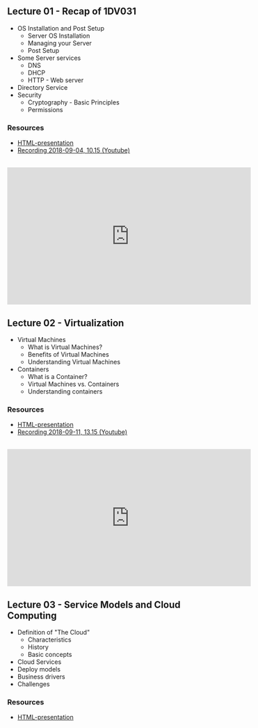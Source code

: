## Lecture 01 - Recap of 1DV031
* OS Installation and Post Setup
  * Server OS Installation
  * Managing your Server
  * Post Setup
* Some Server services
  * DNS
  * DHCP
  * HTTP - Web server
* Directory Service
* Security
  * Cryptography - Basic Principles
  * Permissions

### Resources
- [HTML-presentation](https://cdn.rawgit.com/1dv032/syllabus/master/lectures/part_1/01_Recap/index.html#/)
- [Recording 2018-09-04, 10.15 (Youtube)](https://youtu.be/DVeX0QqFfMk?list=PLSWJPPj5sKmomUa_KTF5E91wwHx6BcUXP)
<br />
<iframe width="560" height="315" src="https://www.youtube.com/embed/DVeX0QqFfMk?list=PLSWJPPj5sKmomUa_KTF5E91wwHx6BcUXP" frameborder="0" allowfullscreen></iframe>


## Lecture 02 - Virtualization
* Virtual Machines
    * What is Virtual Machines?
    * Benefits of Virtual Machines
    * Understanding Virtual Machines
* Containers
    * What is a Container?
    * Virtual Machines vs. Containers
    * Understanding containers

### Resources
- [HTML-presentation](https://cdn.rawgit.com/1dv032/syllabus/master/lectures/part_1/02_Virtualization/index.html#/)
- [Recording 2018-09-11, 13.15 (Youtube)](https://youtu.be/nKZvQMUCQ54?t=14m55s&list=PLSWJPPj5sKmomUa_KTF5E91wwHx6BcUXP)
<br />
<iframe width="560" height="315" src="https://www.youtube.com/embed/nKZvQMUCQ54?t=14m55s&list=PLSWJPPj5sKmomUa_KTF5E91wwHx6BcUXP" frameborder="0" allowfullscreen></iframe>


## Lecture 03 - Service Models and Cloud Computing
* Definition of "The Cloud"
    * Characteristics
    * History
    * Basic concepts
* Cloud Services
* Deploy models
* Business drivers
* Challenges

### Resources
- [HTML-presentation](https://cdn.rawgit.com/1dv032/syllabus/master/lectures/part_1/03_Cloud/index.html#/)

<!--
- [Recording 2017-09-05, 13.15 (Youtube)](https://youtu.be/DZEqfZ9VllQ?t=14m09s&list=PLSWJPPj5sKmomUa_KTF5E91wwHx6BcUXP)
<br />
<iframe width="560" height="315" src="https://www.youtube.com/embed/DZEqfZ9VllQ?t=14m09s&list=PLSWJPPj5sKmomUa_KTF5E91wwHx6BcUXP" frameborder="0" allowfullscreen></iframe>
-->
